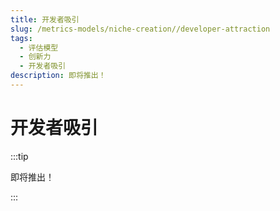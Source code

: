 ```yaml
---
title: 开发者吸引
slug: /metrics-models/niche-creation//developer-attraction
tags:
  - 评估模型
  - 创新力
  - 开发者吸引
description: 即将推出！
---
```


# 开发者吸引

:::tip

即将推出！

:::
